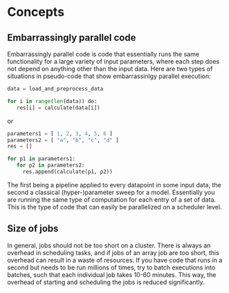 # Concepts

## Embarrassingly parallel code

Embarrassingly parallel code is code that essentially runs the same functionality
for a large variety of input parameters, where each step does not depend on anything
other than the input data.
Here are two types of situations in pseudo-code that show embarrassinlgy parallel execution:

```python
data = load_and_preprocess_data

for i in range(len(data)) do:
   res[i] = calculate(data[i])

```

or

```python
parameters1 = [ 1, 2, 3, 4, 5, 6 ]
parameters2 = [ "a", "b", "c", "d" ]
res = []

for p1 in parameters1:
   for p2 in parameters2:
     res.append(calculate(p1, p2))
```

The first being a pipeline applied to every datapoint in some input data, the second a classical
(hyper-)parameter sweep for a model. Essentially you are running the same type of computation
for each entry of a set of data. This is the type of code that can easily be parallelized on a
scheduler level.

## Size of jobs

In general, jobs should not be too short on a cluster. There is always an overhead in scheduling
tasks, and if jobs of an array job are too short, this overhead can result in a waste of resources.
If you have code that runs in a second but needs to be run millions of times, try to batch executions
into batches, such that each individual job takes 10-60 minutes. This way, the overhead of starting
and scheduling the jobs is reduced significantly.
